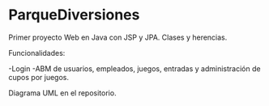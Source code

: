 # ParqueDiversiones

Primer proyecto Web en Java con JSP y JPA. Clases y herencias.

Funcionalidades:

-Login
-ABM de usuarios, empleados, juegos, entradas y administración de cupos por juegos.

Diagrama UML en el repositorio.



